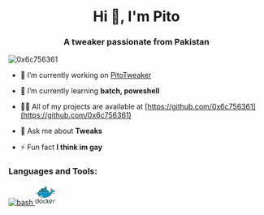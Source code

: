<h1 align="center">Hi 👋, I'm Pito</h1>
<h3 align="center">A tweaker passionate from Pakistan</h3>

<p align="left"> <img src="https://komarev.com/ghpvc/?username=0x6c756361&label=Profile%20views&color=0e75b6&style=flat" alt="0x6c756361" /> </p>

- 🔭 I’m currently working on [PitoTweaker](https://github.com/0x6c756361/PitoTweaker)

- 🌱 I’m currently learning **batch, poweshell**

- 👨‍💻 All of my projects are available at [https://github.com/0x6c756361](https://github.com/0x6c756361)

- 💬 Ask me about **Tweaks**

- ⚡ Fun fact **I think im gay**

<h3 align="left">Languages and Tools:</h3>
<p align="left"> <a href="https://www.gnu.org/software/bash/" target="_blank" rel="noreferrer"> <img src="https://www.vectorlogo.zone/logos/gnu_bash/gnu_bash-icon.svg" alt="bash" width="40" height="40"/> </a> <a href="https://www.docker.com/" target="_blank" rel="noreferrer"> <img src="https://raw.githubusercontent.com/devicons/devicon/master/icons/docker/docker-original-wordmark.svg" alt="docker" width="40" height="40"/> </a> </p>
